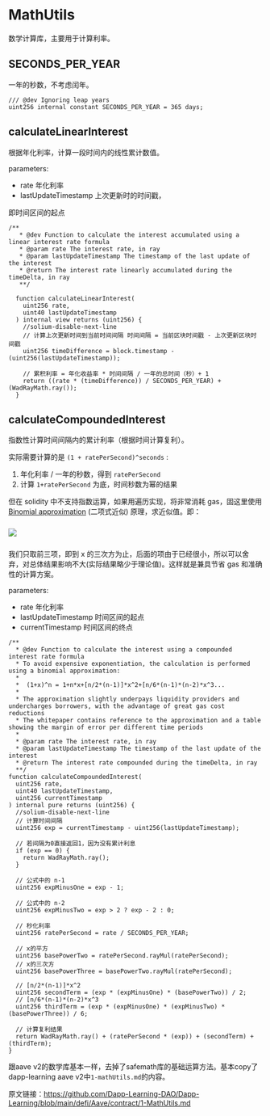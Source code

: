 # MathUtils

数学计算库，主要用于计算利率。

## SECONDS_PER_YEAR

一年的秒数，不考虑闰年。

```solidity
/// @dev Ignoring leap years
uint256 internal constant SECONDS_PER_YEAR = 365 days;
```

## calculateLinearInterest

根据年化利率，计算一段时间内的线性累计数值。

parameters:

- rate 年化利率
- lastUpdateTimestamp 上次更新时的时间戳，

即时间区间的起点

```solidity
/**
   * @dev Function to calculate the interest accumulated using a linear interest rate formula
   * @param rate The interest rate, in ray
   * @param lastUpdateTimestamp The timestamp of the last update of the interest
   * @return The interest rate linearly accumulated during the timeDelta, in ray
   **/

  function calculateLinearInterest(
    uint256 rate, 
    uint40 lastUpdateTimestamp
  ) internal view returns (uint256) {
    //solium-disable-next-line
    // 计算上次更新时间到当前时间间隔 时间间隔 = 当前区块时间戳 - 上次更新区块时间戳
    uint256 timeDifference = block.timestamp - (uint256(lastUpdateTimestamp));

    // 累积利率 = 年化收益率 * 时间间隔 / 一年的总时间（秒）+ 1
    return ((rate * (timeDifference)) / SECONDS_PER_YEAR) + (WadRayMath.ray());
  }
```

## calculateCompoundedInterest

指数性计算时间间隔内的累计利率（根据时间计算复利）。

实际需要计算的是 `(1 + ratePerSecond)^seconds` :

1. 年化利率 / 一年的秒数，得到 `ratePerSecond`
2. 计算 `1+ratePerSecond` 为底，时间秒数为幂的结果

但在 solidity 中不支持指数运算，如果用遍历实现，将非常消耗 gas，固这里使用 [Binomial approximation](https://en.wikipedia.org/wiki/Binomial_approximation) (二项式近似) 原理，求近似值。即：

<!-- $(1+x)^{n}=1+nx+\frac{1}{2}n(n-1)x^2+\frac{1}{6}n(n-1)(n-2)x^3+...$ -->
<img src="https://render.githubusercontent.com/render/math?math=(1%2Bx)^{n}=1%2Bnx%2B\frac{1}{2}n(n-1)x^2%2B\frac{1}{6}n(n-1)(n-2)x^3%2B..." style="display: block;margin: 24px auto;" />

我们只取前三项，即到 x 的三次方为止，后面的项由于已经很小，所以可以舍弃，对总体结果影响不大(实际结果略少于理论值)。这样就是兼具节省 gas 和准确性的计算方案。

parameters:

- rate 年化利率
- lastUpdateTimestamp 时间区间的起点
- currentTimestamp 时间区间的终点

``` solidity
/**
  * @dev Function to calculate the interest using a compounded interest rate formula
  * To avoid expensive exponentiation, the calculation is performed using a binomial approximation:
  *
  *  (1+x)^n = 1+n*x+[n/2*(n-1)]*x^2+[n/6*(n-1)*(n-2)*x^3...
  *
  * The approximation slightly underpays liquidity providers and undercharges borrowers, with the advantage of great gas cost reductions
  * The whitepaper contains reference to the approximation and a table showing the margin of error per different time periods
  *
  * @param rate The interest rate, in ray
  * @param lastUpdateTimestamp The timestamp of the last update of the interest
  * @return The interest rate compounded during the timeDelta, in ray
  **/
function calculateCompoundedInterest(
  uint256 rate,
  uint40 lastUpdateTimestamp,
  uint256 currentTimestamp
) internal pure returns (uint256) {
  //solium-disable-next-line
  // 计算时间间隔
  uint256 exp = currentTimestamp - uint256(lastUpdateTimestamp);

  // 若间隔为0直接返回1，因为没有累计利息
  if (exp == 0) {
    return WadRayMath.ray();
  }

  // 公式中的 n-1
  uint256 expMinusOne = exp - 1;

  // 公式中的 n-2
  uint256 expMinusTwo = exp > 2 ? exp - 2 : 0;

  // 秒化利率
  uint256 ratePerSecond = rate / SECONDS_PER_YEAR;

  // x的平方
  uint256 basePowerTwo = ratePerSecond.rayMul(ratePerSecond);
  // x的三次方
  uint256 basePowerThree = basePowerTwo.rayMul(ratePerSecond);

  // [n/2*(n-1)]*x^2
  uint256 secondTerm = (exp * (expMinusOne) * (basePowerTwo)) / 2;
  // [n/6*(n-1)*(n-2)*x^3
  uint256 thirdTerm = (exp * (expMinusOne) * (expMinusTwo) * (basePowerThree)) / 6;

  // 计算复利结果
  return WadRayMath.ray() + (ratePerSecond * (exp)) + (secondTerm) + (thirdTerm);
}
```

跟aave v2的数学库基本一样，去掉了safemath库的基础运算方法。基本copy了dapp-learning aave v2中`1-mathUtils.md`的内容。

原文链接：https://github.com/Dapp-Learning-DAO/Dapp-Learning/blob/main/defi/Aave/contract/1-MathUtils.md